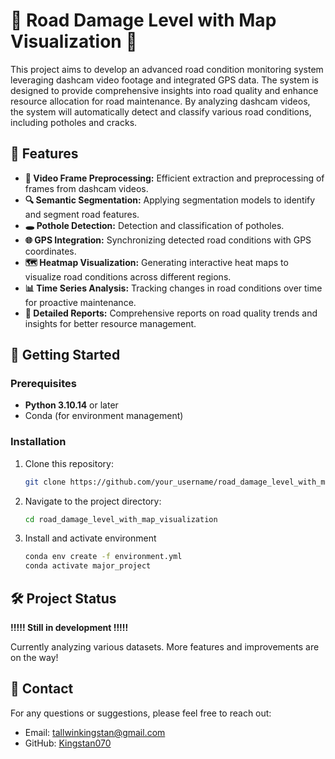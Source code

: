 # 🚧 Road Damage Level with Map Visualization 🚧

This project aims to develop an advanced road condition monitoring system leveraging dashcam video footage and integrated GPS data. The system is designed to provide comprehensive insights into road quality and enhance resource allocation for road maintenance. By analyzing dashcam videos, the system will automatically detect and classify various road conditions, including potholes and cracks.

## 🌟 Features

- **🎥 Video Frame Preprocessing:** Efficient extraction and preprocessing of frames from dashcam videos.
- **🔍 Semantic Segmentation:** Applying segmentation models to identify and segment road features.
- **🕳️ Pothole Detection:** Detection and classification of potholes.
- **🌐 GPS Integration:** Synchronizing detected road conditions with GPS coordinates.
- **🗺️ Heatmap Visualization:** Generating interactive heat maps to visualize road conditions across different regions.
- **📊 Time Series Analysis:** Tracking changes in road conditions over time for proactive maintenance.
- **📄 Detailed Reports:** Comprehensive reports on road quality trends and insights for better resource management.

## 🚀 Getting Started

### Prerequisites

- **Python 3.10.14** or later
- Conda (for environment management)

### Installation

1. Clone this repository:
     ```bash
     git clone https://github.com/your_username/road_damage_level_with_map_visualization.git
     ```
   
2. Navigate to the project directory:
    ```bash
    cd road_damage_level_with_map_visualization
    ```

3. Install and activate environment
    ```bash
    conda env create -f environment.yml
    conda activate major_project
    ```

## 🛠️ Project Status

**!!!!! Still in development !!!!!**

Currently analyzing various datasets.
More features and improvements are on the way!


## 📧 Contact

For any questions or suggestions, please feel free to reach out:

- Email: tallwinkingstan@gmail.com
- GitHub: [Kingstan070](https://github.com/Kingstan070)
